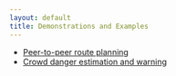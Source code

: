 ```yaml
---
layout: default
title: Demonstrations and Examples
---
```

* <a href=/2018/02/07/peer-to-peer-route-planning.html>Peer-to-peer route planning</a>
* <a href=/2018/02/09/crowd-warning.html>Crowd danger estimation and warning</a>
